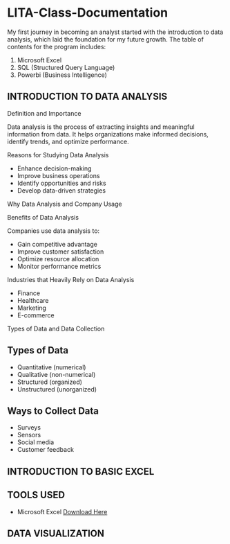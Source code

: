 # LITA-Class-Documentation

My first journey in becoming an analyst started with the introduction to data analysis, which laid the foundation for my future growth. The table of contents for the program includes:

1) Microsoft Excel
2) SQL (Structured Query Language)
3) Powerbi (Business Intelligence)

## INTRODUCTION TO DATA ANALYSIS

Definition and Importance

Data analysis is the process of extracting insights and meaningful information from data. It helps organizations make informed decisions, identify trends, and optimize performance.

Reasons for Studying Data Analysis

- Enhance decision-making
- Improve business operations
- Identify opportunities and risks
- Develop data-driven strategies

Why Data Analysis and Company Usage

Benefits of Data Analysis

Companies use data analysis to:

- Gain competitive advantage
- Improve customer satisfaction
- Optimize resource allocation
- Monitor performance metrics

Industries that Heavily Rely on Data Analysis

- Finance
- Healthcare
- Marketing
- E-commerce

Types of Data and Data Collection

## Types of Data

- Quantitative (numerical)
- Qualitative (non-numerical)
- Structured (organized)
- Unstructured (unorganized)

## Ways to Collect Data

- Surveys
- Sensors
- Social media
- Customer feedback


## INTRODUCTION TO BASIC EXCEL


## TOOLS USED
- Microsoft Excel [Download Here](https://www.microsoft.com)

## DATA VISUALIZATION
